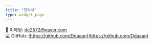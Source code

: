 ```yaml
---
title: "연락처"
type: widget_page
---
```


📧 이메일: [de2572@naver.com](mailto:de2572@naver.com)  
💻 GitHub: [https://github.com/Ddaaan](https://github.com/Ddaaan)
